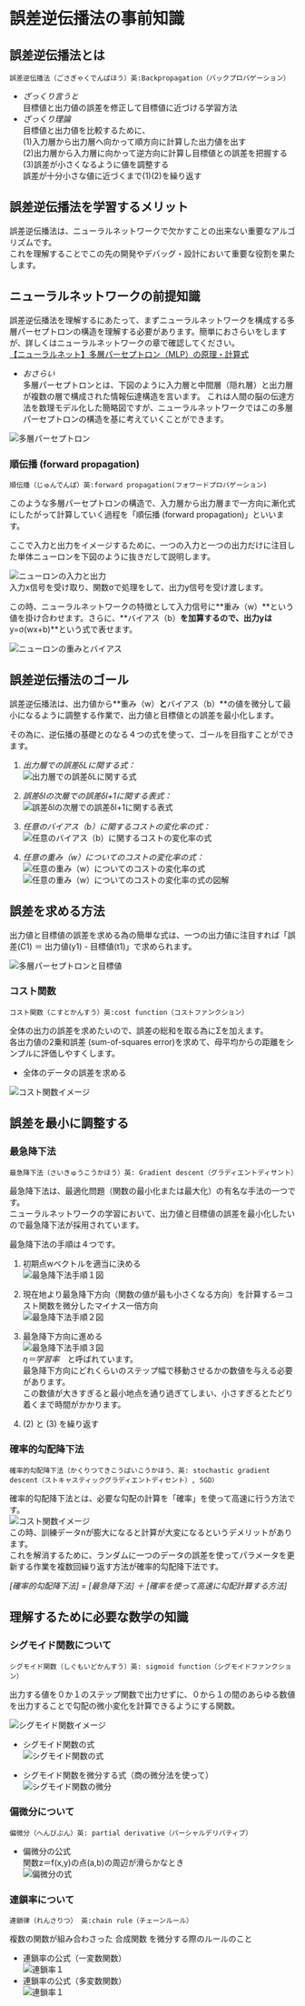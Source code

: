 # 誤差逆伝播法の事前知識
## 誤差逆伝播法とは
`誤差逆伝播法（ごさぎゃくでんぱほう）英:Backpropagation（バックプロパゲーション）`  
- *ざっくり言うと*  
目標値と出力値の誤差を修正して目標値に近づける学習方法  
- *ざっくり理論*  
目標値と出力値を比較するために、  
(1)入力層から出力層へ向かって順方向に計算した出力値を出す  
(2)出力層から入力層に向かって逆方向に計算し目標値との誤差を把握する  
(3)誤差が小さくなるように値を調整する  
誤差が十分小さな値に近づくまで(1)(2)を繰り返す  

## 誤差逆伝播法を学習するメリット
誤差逆伝播法は、ニューラルネットワークで欠かすことの出来ない重要なアルゴリズムです。  
これを理解することでこの先の開発やデバッグ・設計において重要な役割を果たします。  
  
## ニューラルネットワークの前提知識
誤差逆伝播法を理解するにあたって、まずニューラルネットワークを構成する多層パーセプトロンの構造を理解する必要があります。簡単におさらいをしますが、詳しくはニューラルネットワークの章で確認してください。  
[【ニューラルネット】多層パーセプトロン（MLP）の原理・計算式](https://algorithm.joho.info/machine-learning/neural-network-mlp/)  
  
- *おさらい*  
多層パーセプトロンとは、下図のように入力層と中間層（隠れ層）と出力層が複数の層で構成された情報伝達構造を言います。
これは人間の脳の伝達方法を数理モデル化した簡略図ですが、ニューラルネットワークではこの多層パーセプトロンの構造を基に考えていくことができます。  

![多層パーセプトロン](img/img003.jpg)
  
### 順伝播 (forward propagation)
`順伝播（じゅんでんぱ）英:forward propagation(フォワードプロパゲーション)`  

このような多層パーセプトロンの構造で、入力層から出力層まで一方向に漸化式にしたがって計算していく過程を「順伝播 (forward propagation)」といいます。

ここで入力と出力をイメージするために、一つの入力と一つの出力だけに注目した単体ニューロンを下図のように抜きだして説明します。  

![ニューロンの入力と出力](img/img001.jpg)  
入力x信号を受け取り、関数σで処理をして、出力y信号を受け渡します。  
  
この時、ニューラルネットワークの特徴として入力信号に**重み（w）**という値を掛け合わせます。さらに、**バイアス（b）**を加算するので、出力yは**y=σ(wx+b)**という式で表せます。  

![ニューロンの重みとバイアス](img/2-3.jpg)  


## 誤差逆伝播法のゴール
誤差逆伝播法は、出力値から**重み（w）**と**バイアス（b）**の値を微分して最小になるように調整する作業で、出力値と目標値との誤差を最小化します。  

その為に、逆伝播の基礎とのなる４つの式を使って、ゴールを目指すことができます。  

1. *出力層での誤差δLに関する式：*  
![出力層での誤差δLに関する式](img/2-4.png)  

1. *誤差δlの次層での誤差δl+1に関する表式：*  
![誤差δlの次層での誤差δl+1に関する表式](img/2-5.png)  

1. *任意のバイアス（b）に関するコストの変化率の式：*  
![任意のバイアス（b）に関するコストの変化率の式](img/2-6.png)
  
1. *任意の重み（w）についてのコストの変化率の式：*  
![任意の重み（w）についてのコストの変化率の式](img/2-7.png)  
![任意の重み（w）についてのコストの変化率の式の図解](img/2-8.png)  


## 誤差を求める方法
出力値と目標値の誤差を求める為の簡単な式は、一つの出力値に注目すれば「誤差(C1) ＝ 出力値(y1) - 目標値(t1)」で求められます。  

![多層パーセプトロンと目標値](img/img.jpg)  

### コスト関数
`コスト関数（こすとかんすう）英:cost function（コストファンクション）`  

全体の出力の誤差を求めたいので、誤差の総和を取る為にΣを加えます。  
各出力値の2乗和誤差 (sum-of-squares error)を求めて、母平均からの距離をシンプルに評価しやすくします。

- 全体のデータの誤差を求める  

![コスト関数イメージ](img/2-11.png)  
## 誤差を最小に調整する

### 最急降下法
`最急降下法（さいきゅうこうかほう）英: Gradient descent（グラディエントディサント）`  

最急降下法は、最適化問題（関数の最小化または最大化）の有名な手法の一つです。  
ニューラルネットワークの学習において、出力値と目標値の誤差を最小化したいので最急降下法が採用されています。  

最急降下法の手順は４つです。  
1. 初期点wベクトルを適当に決める  
![最急降下法手順１図](img/2-12.png)  

1. 現在地より最急降下方向（関数の値が最も小さくなる方向）を計算する＝コスト関数を微分したマイナス一倍方向  
![最急降下法手順２図](img/2-13.png)  

1. 最急降下方向に進める  
![最急降下法手順３図](img/2-14.png)  
*η＝学習率*　と呼ばれています。  
最急降下方向にどれくらいのステップ幅で移動させるかの数値を与える必要があります。  
この数値が大きすぎると最小地点を通り過ぎてしまい、小さすぎるとたどり着くまで時間がかかります。

1. (2) と (3) を繰り返す  


### 確率的勾配降下法
`確率的勾配降下法（かくりつてきこうばいこうかほう、英: stochastic gradient descent（ストキャスティックグラディエントディセント）, SGD）`  

確率的勾配降下法とは、必要な勾配の計算を「確率」を使って高速に行う方法です。  
![コスト関数イメージ](img/2-11.png)  
この時、訓練データnが膨大になると計算が大変になるというデメリットがあります。  
これを解消するために、ランダムに一つのデータの誤差を使ってパラメータを更新する作業を複数回繰り返す方法が確率的勾配降下法です。

*[確率的勾配降下法] = [最急降下法] ＋ [確率を使って高速に勾配計算する方法]*  


## 理解するために必要な数学の知識

### シグモイド関数について
`シグモイド関数（しぐもいどかんすう）英: sigmoid function（シグモイドファンクション）`  

出力する値を０か１のステップ関数で出力せずに、０から１の間のあらゆる数値を出力することで勾配の微小変化を計算できるようにする関数。  

![シグモイド関数イメージ](img/img004.jpg)  
- シグモイド関数の式  
![シグモイド関数の式](img/img006.jpg)  
> [シグモイド関数の大切な性質]: https://risalc.info/src/sigmoid-function.html#def
- シグモイド関数を微分する式（商の微分法を使って）  
![シグモイド関数の微分](img/img007.jpg)  

### 偏微分について
`偏微分（へんびぶん）英: partial derivative（パーシャルデリバティブ）`  
- 偏微分の公式  
関数z＝f(x,y)の点(a,b)の周辺が滑らかなとき  
![偏微分の式](img/img008.png)   

### 連鎖率について
`連鎖律（れんさりつ） 英:chain rule（チェーンルール）`  

複数の関数が組み合わさった 合成関数 を微分する際のルールのこと  

- 連鎖率の公式（一変数関数）  
![連鎖率１](img/rensa-1.jpg) 
- 連鎖率の公式（多変数関数）  
![連鎖率１](img/rensa-2.jpg) 





